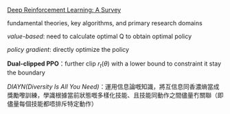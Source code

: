 [<u>Deep Reinforcement Learning: A Survey</u>](https://doi.org/10.1109/tnnls.2022.3207346)

fundamental theories, key algorithms, and primary research domains



*value-based*: need to calculate optimal Q to obtain optimal policy

*policy gradient*: directly optimize the policy

**Dual-clipped PPO**：further clip $r_t(\theta)$ with a lower bound to constraint it stay the boundary

*DIAYN(Diversity Is All You Need)*：運用信息論嘅知識，將互信息同香濃熵當成獎勵嚟訓練，學識根據當前狀態嘅多樣化技能、且技能同動作之間儘量冇關聯（即儘量每個技能都唔排斥特定動作）